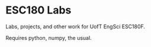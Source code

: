# ESC180 Labs
Labs, projects, and other work for UofT EngSci ESC180F.

Requires python, numpy, the usual.